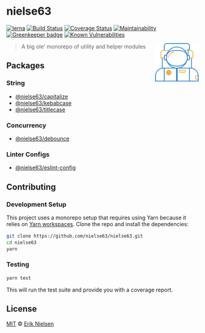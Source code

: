 # nielse63

[![lerna](https://img.shields.io/badge/maintained%20with-lerna-cc00ff.svg)](https://lernajs.io/)
[![Build Status](https://travis-ci.org/nielse63/nielse63.svg?branch=master)](https://travis-ci.org/nielse63/nielse63)
[![Coverage Status](https://coveralls.io/repos/github/nielse63/nielse63/badge.svg?branch=master)](https://coveralls.io/github/nielse63/nielse63?branch=master)
[![Maintainability](https://api.codeclimate.com/v1/badges/35a7987502cef49a34c7/maintainability)](https://codeclimate.com/github/nielse63/nielse63/maintainability)
[![Greenkeeper badge](https://badges.greenkeeper.io/nielse63/nielse63.svg)](https://greenkeeper.io/)
[![Known Vulnerabilities](https://snyk.io/test/github/nielse63/nielse63/badge.svg?targetFile=package.json)](https://snyk.io/test/github/nielse63/nielse63?targetFile=package.json)

<!-- markdownlint-disable MD033 -->
<img src="logo.png" height="100" align="right">
<!-- markdownlint-enable MD033 -->

> A big ole' monorepo of utility and helper modules

## Packages

### String

- [@nielse63/capitalize](https://github.com/nielse63/nielse63/tree/master/packages/capitalize)
- [@nielse63/kebabcase](https://github.com/nielse63/nielse63/tree/master/packages/kebabcase)
- [@nielse63/titlecase](https://github.com/nielse63/nielse63/tree/master/packages/titlecase)

### Concurrency

- [@nielse63/debounce](https://github.com/nielse63/nielse63/tree/master/packages/debounce)

### Linter Configs

- [@nielse63/eslint-config](https://github.com/nielse63/nielse63/tree/master/packages/eslint-config)

## Contributing

### Development Setup

This project uses a monorepo setup that requires using Yarn because it
relies on
[Yarn workspaces](https://yarnpkg.com/blog/2017/08/02/introducing-workspaces/).
Clone the repo and install the dependencies:

```bash
git clone https://github.com/nielse63/nielse63.git
cd nielse63
yarn
```

### Testing

```bash
yarn test
```

This will run the test suite and provide you with a coverage report.

## License

[MIT](https://github.com/nielse63/nielse63/blob/master/LICENSE) © [Erik Nielsen](https://312development.com)
